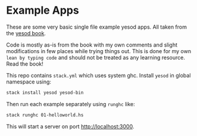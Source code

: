 # Example Apps

These are some very basic single file example yesod apps. All taken from the
[yesod book](https://www.yesodweb.com/book-1.6/).

Code is mostly as-is from the book with my own comments and slight modifications in few places while trying things out. This is done for my own `lean by typing code` and should not be treated as any learning resource. Read the book!

This repo contains `stack.yml` which uses system ghc. Install `yesod` in global namespace using:

```sh
stack install yesod yesod-bin
```

Then run each example separately using `runghc` like:

```sh
stack runghc 01-helloworld.hs
```

This will start a server on port [http://localhost:3000](http://localhost:3000).
